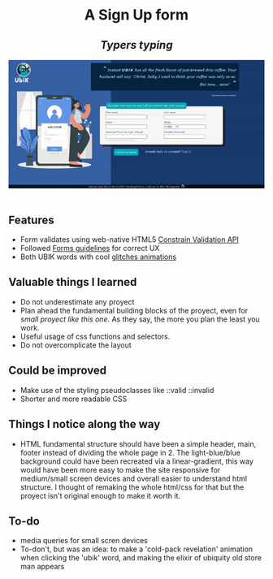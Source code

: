 <div align="center"> 
<h1>A Sign Up form</h1>
<h2><em>Typers typing</em></h2>
<img src="./assets/img/signup.gif">
</div>
</br>

## Features 
- Form validates using web-native HTML5 [Constrain Validation API](https://developer.mozilla.org/en-US/docs/Web/HTML/Constraint_validation)
- Followed [Forms guidelines](https://www.nngroup.com/articles/errors-forms-design-guidelines/) for correct UX
- Both UBIK words with cool [glitches animations](./credits.md)

## Valuable things I learned
- Do not underestimate any proyect
- Plan ahead the fundamental building blocks of the proyect, even for <i>small proyect like this one</i>. As they say, the more you plan the least you work.
- Useful usage of css functions and selectors.
- Do not overcomplicate the layout

## Could be improved
- Make use of the styling pseudoclasses like ::valid ::invalid
- Shorter and more readable CSS

## Things I notice along the way
- HTML fundamental structure should have been a simple header, main, footer instead of dividing the whole page in 2. The light-blue/blue background could have been recreated via a linear-gradient, this way would have been more easy to make the site responsive for medium/small screen devices and overall easier to understand html structure. I thought of remaking the whole html/css for that but the proyect isn't original enough to make it worth it.

## To-do
- media queries for small scren devices
- To-don't, but was an idea: to make a 'cold-pack revelation' animation when clicking the 'ubik' word, and making the elixir of ubiquity old store man appears
